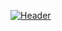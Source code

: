 [![Header](https://github.com/dontkillmeseptember/DSBot/blob/v1.0.0/assets/photo/header_ds.png?raw=true)](https://www.youtube.com/watch?v=mHVGpo74fZI&t)
